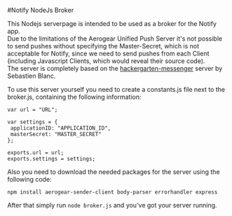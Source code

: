 #Notify NodeJs Broker

This Nodejs serverpage is intended to be used as a broker for the Notify app.  
Due to the limitations of the Aerogear Unified Push Server it's not possible to send pushes without specifying the Master-Secret, which is not acceptable for Notify, since we need to send pushes from each  Client (including Javascript Clients, which would reveal their source code).  
The server is completely based on the [hackergarten-messenger](https://github.com/sebastienblanc/hackergarten-messenger/blob/master/server/index.js) server by Sebastien Blanc.  

To use this server yourself you need to create a constants.js file next to the broker.js, containing the following information:

```
var url = "URL";

var settings = {
 applicationID: "APPLICATION_ID",
 masterSecret: "MASTER_SECRET"
};

exports.url = url;
exports.settings = settings;
```

Also you need to download the needed packages for the server using the following code:

```
npm install aerogear-sender-client body-parser errorhandler express
```

After that simply run `node broker.js` and you've got your server running.